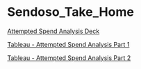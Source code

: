 # Sendoso_Take_Home
[Attempted Spend Analysis Deck](https://docs.google.com/presentation/d/1o4AlOW0Sn0i45zpF4EYf7tDPPSNRwYN-BopE2MblW_g/edit#slide=id.g2e09697f2f8_0_57)

[Tableau - Attempted Spend Analysis Part 1](https://public.tableau.com/views/SendosoAttemptedTransactionsMArch2021/AttemptedSpendsAnalysis?:language=en-US&publish=yes&:sid=&:display_count=n&:origin=viz_share_link)

[Tableau - Attempted Spend Analysis Part 2](https://public.tableau.com/views/SendosoAttemptedTransactionsMArch2021cont_/AttemptedSpendAnalysiscont_?:language=en-US&publish=yes&:sid=&:display_count=n&:origin=viz_share_link)

